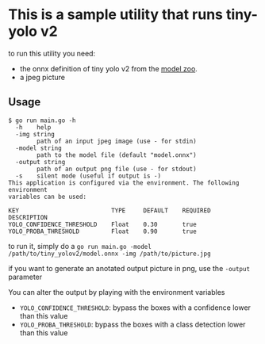 # This is a sample utility that runs tiny-yolo v2

to run this utility you need:

- the onnx definition of tiny yolo v2 from the [model zoo](https://github.com/onnx/models/tree/master/tiny_yolov2).
- a jpeg picture

## Usage

```
$ go run main.go -h
  -h    help
  -img string
        path of an input jpeg image (use - for stdin)
  -model string
        path to the model file (default "model.onnx")
  -output string
        path of an output png file (use - for stdout)
  -s    silent mode (useful if output is -)
This application is configured via the environment. The following environment
variables can be used:

KEY                          TYPE     DEFAULT    REQUIRED    DESCRIPTION
YOLO_CONFIDENCE_THRESHOLD    Float    0.30       true
YOLO_PROBA_THRESHOLD         Float    0.90       true
```

to run it, simply do a 
`go run main.go -model /path/to/tiny_yolov2/model.onnx -img /path/to/picture.jpg`

if you want to generate an anotated output picture in png, use the `-output` parameter


You can alter the output by playing with the environment variables

- `YOLO_CONFIDENCE_THRESHOLD`: bypass the boxes with a confidence lower than this value
- `YOLO_PROBA_THRESHOLD`: bypass the boxes with a class detection lower than this value
